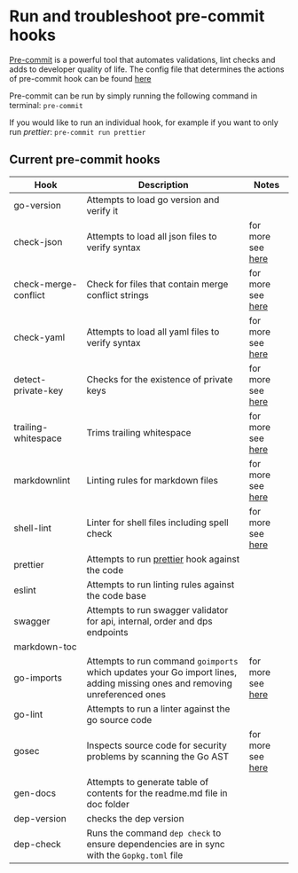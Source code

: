 # Run and troubleshoot pre-commit hooks

[Pre-commit](https://pre-commit.com/) is a powerful tool that automates validations, lint checks and adds to developer quality of life. The config file that determines the actions of pre-commit hook can be found [here](/path/.pre-commit-config.yaml)

Pre-commit can be run by simply running the following command in terminal:
`pre-commit`

If you would like to run an individual hook, for example if you want to only run *prettier*: `pre-commit run prettier`

## Current pre-commit hooks

| Hook  | Description | Notes |
| ------------- | ------------- |------------- |
| go-version  | Attempts to load go version and verify it  |
| check-json  | Attempts to load all json files to verify syntax | for more see [here](http://github.com/pre-commit/pre-commit-hooks)
| check-merge-conflict  | Check for files that contain merge conflict strings | for more see [here](http://github.com/pre-commit/pre-commit-hooks)
| check-yaml  | Attempts to load all yaml files to verify syntax | for more see [here](http://github.com/pre-commit/pre-commit-hooks)
| detect-private-key  | Checks for the existence of private keys | for more see [here](http://github.com/pre-commit/pre-commit-hooks)
| trailing-whitespace | Trims trailing whitespace | for more see [here](http://github.com/pre-commit/pre-commit-hooks)
| markdownlint  | Linting rules for markdown files | for more see [here](http://github.com/igorshubovych/markdownlint-cli)
| shell-lint  | Linter for shell files including spell check | for more see [here](http://github.com/detailyang/pre-commit-shell)
| prettier | Attempts to run [prettier](https://prettier.io/) hook against the code |
| eslint  | Attempts to run linting rules against the code base |
| swagger  | Attempts to run swagger validator for api, internal, order and dps endpoints  |
| markdown-toc  |  |
| go-imports  | Attempts to run command `goimports` which updates your Go import lines, adding missing ones and removing unreferenced ones | for more see [here](https://godoc.org/golang.org/x/tools/cmd/goimports)
| go-lint | Attempts to run a linter against the go source code |
| gosec | Inspects source code for security problems by scanning the Go AST | for more see [here](https://github.com/securego/gosec)
| gen-docs |Attempts to generate table of contents for the readme.md file in doc folder |
| dep-version | checks the dep version |
| dep-check | Runs the command `dep check` to ensure dependencies are in sync with the `Gopkg.toml` file |
